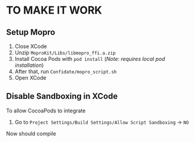 # TO MAKE IT WORK

## Setup Mopro

1. Close XCode
2. Unzip `MoproKit/Libs/libmopro_ffi.a.zip`
4. Install Cocoa Pods with `pod install` (*Note: requires local pod installation*)
2. After that, run `Confidate/mopro_script.sh`
3. Open XCode

## Disable Sandboxing in XCode
To allow CocoaPods to integrate
1. Go to `Project Settings/Build Settings/Allow Script Sandboxing` -> `NO`
	

Now should compile
	

